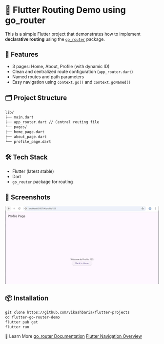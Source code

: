 # 🧭 Flutter Routing Demo using go_router

This is a simple Flutter project that demonstrates how to implement **declarative routing** using the [`go_router`](https://pub.dev/packages/go_router) package.

## 🚀 Features

- 3 pages: Home, About, Profile (with dynamic ID)
- Clean and centralized route configuration (`app_router.dart`)
- Named routes and path parameters
- Easy navigation using `context.go()` and `context.goNamed()`

## 🗂️ Project Structure
```
lib/
├── main.dart
├── app_router.dart // Central routing file
└── pages/
├── home_page.dart
├── about_page.dart
└── profile_page.dart
```
## 🛠️ Tech Stack

- Flutter (latest stable)
- Dart
- `go_router` package for routing

## 📸 Screenshots
![Simple APP With Router](https://raw.githubusercontent.com/vikashbaria/flutter-projects/refs/heads/main/gorouterpkge/Routerwithdeeplink.JPG)
## 📦 Installation

```
git clone https://github.com/vikashbaria/flutter-projects
cd flutter-go-router-demo
flutter pub get
flutter run
```
🧠 Learn More
[go_router Documentation](https://pub.dev/packages/go_router)
[Flutter Navigation Overview](https://docs.flutter.dev/ui/navigation)

